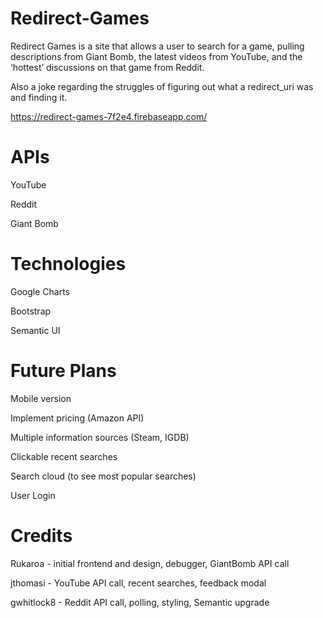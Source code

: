 # Redirect-Games

Redirect Games is a site that allows a user to search for a game, pulling descriptions from Giant Bomb, the latest videos from YouTube, and the ‘hottest’ discussions on that game from Reddit.

Also a joke regarding the struggles of figuring out what a redirect_uri was and finding it.

https://redirect-games-7f2e4.firebaseapp.com/

# APIs
YouTube

Reddit

Giant Bomb

# Technologies

Google Charts

Bootstrap

Semantic UI

# Future Plans

Mobile version

Implement pricing (Amazon API)

Multiple information sources (Steam, IGDB)

Clickable recent searches

Search cloud (to see most popular searches)

User Login

# Credits
Rukaroa - initial frontend and design, debugger, GiantBomb API call

jthomasi - YouTube API call, recent searches, feedback modal

gwhitlock8 - Reddit API call, polling, styling, Semantic upgrade
